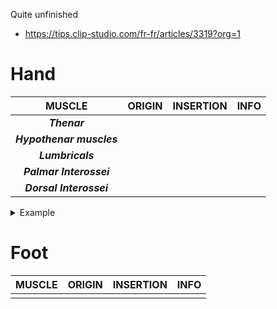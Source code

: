 Quite unfinished

- https://tips.clip-studio.com/fr-fr/articles/3319?org=1

# Hand
|MUSCLE|ORIGIN|INSERTION|INFO
|:-:|:-:|:-:|:-:
|_**Thenar**_|||
|_**Hypothenar muscles**_|||
|_**Lumbricals**_|||
|_**Palmar Interossei**_|||
|_**Dorsal Interossei**_|||

<details>
<summary>Example</summary>
<img src="https://i.imgur.com/7ccJ52x.jpg" width="900">


</details>

# Foot
|MUSCLE|ORIGIN|INSERTION|INFO
|:-:|:-:|:-:|:-:
||||
